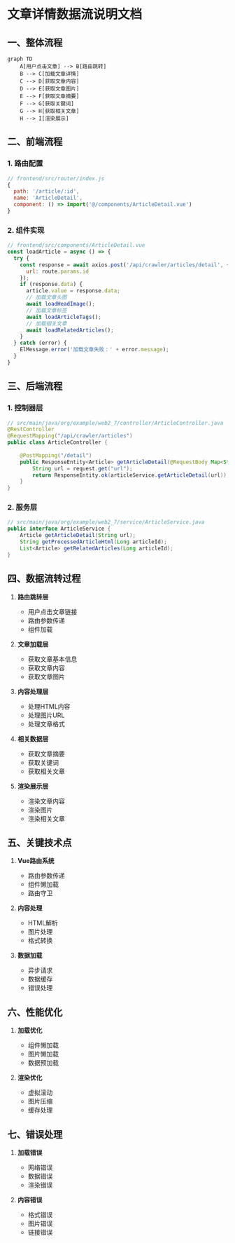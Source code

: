 # 文章详情数据流说明文档

## 一、整体流程

```mermaid
graph TD
    A[用户点击文章] --> B[路由跳转]
    B --> C[加载文章详情]
    C --> D[获取文章内容]
    D --> E[获取文章图片]
    E --> F[获取文章摘要]
    F --> G[获取关键词]
    G --> H[获取相关文章]
    H --> I[渲染展示]
```

## 二、前端流程

### 1. 路由配置
```javascript
// frontend/src/router/index.js
{
  path: '/article/:id',
  name: 'ArticleDetail',
  component: () => import('@/components/ArticleDetail.vue')
}
```

### 2. 组件实现
```javascript
// frontend/src/components/ArticleDetail.vue
const loadArticle = async () => {
  try {
    const response = await axios.post('/api/crawler/articles/detail', {
      url: route.params.id
    });
    if (response.data) {
      article.value = response.data;
      // 加载文章头图
      await loadHeadImage();
      // 加载文章标签
      await loadArticleTags();
      // 加载相关文章
      await loadRelatedArticles();
    }
  } catch (error) {
    ElMessage.error('加载文章失败：' + error.message);
  }
}
```

## 三、后端流程

### 1. 控制器层
```java
// src/main/java/org/example/web2_7/controller/ArticleController.java
@RestController
@RequestMapping("/api/crawler/articles")
public class ArticleController {
    
    @PostMapping("/detail")
    public ResponseEntity<Article> getArticleDetail(@RequestBody Map<String, String> request) {
        String url = request.get("url");
        return ResponseEntity.ok(articleService.getArticleDetail(url));
    }
}
```

### 2. 服务层
```java
// src/main/java/org/example/web2_7/service/ArticleService.java
public interface ArticleService {
    Article getArticleDetail(String url);
    String getProcessedArticleHtml(Long articleId);
    List<Article> getRelatedArticles(Long articleId);
}
```

## 四、数据流转过程

1. **路由跳转层**
   - 用户点击文章链接
   - 路由参数传递
   - 组件加载

2. **文章加载层**
   - 获取文章基本信息
   - 获取文章内容
   - 获取文章图片

3. **内容处理层**
   - 处理HTML内容
   - 处理图片URL
   - 处理文章格式

4. **相关数据层**
   - 获取文章摘要
   - 获取关键词
   - 获取相关文章

5. **渲染展示层**
   - 渲染文章内容
   - 渲染图片
   - 渲染相关文章

## 五、关键技术点

1. **Vue路由系统**
   - 路由参数传递
   - 组件懒加载
   - 路由守卫

2. **内容处理**
   - HTML解析
   - 图片处理
   - 格式转换

3. **数据加载**
   - 异步请求
   - 数据缓存
   - 错误处理

## 六、性能优化

1. **加载优化**
   - 组件懒加载
   - 图片懒加载
   - 数据预加载

2. **渲染优化**
   - 虚拟滚动
   - 图片压缩
   - 缓存处理

## 七、错误处理

1. **加载错误**
   - 网络错误
   - 数据错误
   - 渲染错误

2. **内容错误**
   - 格式错误
   - 图片错误
   - 链接错误 
